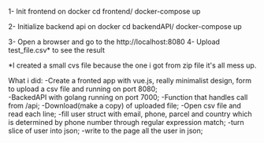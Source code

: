 1- Init frontend on docker 
	cd frontend/
	docker-compose up

2- Initialize backend api on docker
	cd backendAPI/
	docker-compose up

3- Open a browser and go to the http://localhost:8080
4- Upload test_file.csv* to see the result 


*I created a small cvs file because the one i got from zip file it's all mess up.



What i did:
	-Create a fronted app with vue.js, really minimalist design, form to upload a csv file and running on port 8080;	
	-BackedAPI with golang running on port 7000;
	-Function that handles call from /api;
	-Download(make a copy) of uploaded file;
	-Open csv file and read each line;
	-fill user struct with email, phone, parcel and country which is determined by phone number through regular expression match;
	-turn slice of user into json;
	-write to the page all the user in json;
	
	 
	
